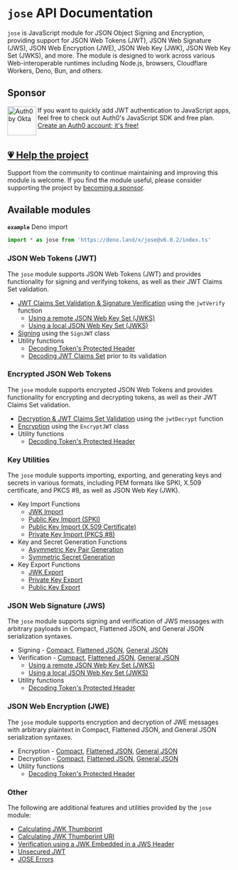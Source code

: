 # `jose` API Documentation

`jose` is JavaScript module for JSON Object Signing and Encryption, providing support for JSON Web Tokens (JWT), JSON Web Signature (JWS), JSON Web Encryption (JWE), JSON Web Key (JWK), JSON Web Key Set (JWKS), and more. The module is designed to work across various Web-interoperable runtimes including Node.js, browsers, Cloudflare Workers, Deno, Bun, and others.

## Sponsor

<picture>
  <source media="(prefers-color-scheme: dark)" srcset="../sponsor/Auth0byOkta_dark.png">
  <source media="(prefers-color-scheme: light)" srcset="../sponsor/Auth0byOkta_light.png">
  <img height="65" align="left" alt="Auth0 by Okta" src="../sponsor/Auth0byOkta_light.png">
</picture>

If you want to quickly add JWT authentication to JavaScript apps, feel free to check out Auth0's JavaScript SDK and free plan. [Create an Auth0 account; it's free!][sponsor-auth0]<br><br>

## [💗 Help the project](https://github.com/sponsors/panva)

Support from the community to continue maintaining and improving this module is welcome. If you find the module useful, please consider supporting the project by [becoming a sponsor](https://github.com/sponsors/panva).

## Available modules

**`example`** Deno import
```js
import * as jose from 'https://deno.land/x/jose@v6.0.2/index.ts'
```

### JSON Web Tokens (JWT)

The `jose` module supports JSON Web Tokens (JWT) and provides functionality for signing and verifying tokens, as well as their JWT Claims Set validation.

- [JWT Claims Set Validation & Signature Verification](https://github.com/panva/jose/blob/v6.0.2/docs/jwt/verify/functions/jwtVerify.md) using the `jwtVerify` function
  - [Using a remote JSON Web Key Set (JWKS)](https://github.com/panva/jose/blob/v6.0.2/docs/jwks/remote/functions/createRemoteJWKSet.md)
  - [Using a local JSON Web Key Set (JWKS)](https://github.com/panva/jose/blob/v6.0.2/docs/jwks/local/functions/createLocalJWKSet.md)
- [Signing](https://github.com/panva/jose/blob/v6.0.2/docs/jwt/sign/classes/SignJWT.md) using the `SignJWT` class
- Utility functions
  - [Decoding Token's Protected Header](https://github.com/panva/jose/blob/v6.0.2/docs/util/decode_protected_header/functions/decodeProtectedHeader.md)
  - [Decoding JWT Claims Set](https://github.com/panva/jose/blob/v6.0.2/docs/util/decode_jwt/functions/decodeJwt.md) prior to its validation

### Encrypted JSON Web Tokens

The `jose` module supports encrypted JSON Web Tokens and provides functionality for encrypting and decrypting tokens, as well as their JWT Claims Set validation.

- [Decryption & JWT Claims Set Validation](https://github.com/panva/jose/blob/v6.0.2/docs/jwt/decrypt/functions/jwtDecrypt.md) using the `jwtDecrypt` function
- [Encryption](https://github.com/panva/jose/blob/v6.0.2/docs/jwt/encrypt/classes/EncryptJWT.md) using the `EncryptJWT` class
- Utility functions
  - [Decoding Token's Protected Header](https://github.com/panva/jose/blob/v6.0.2/docs/util/decode_protected_header/functions/decodeProtectedHeader.md)

### Key Utilities

The `jose` module supports importing, exporting, and generating keys and secrets in various formats, including PEM formats like SPKI, X.509 certificate, and PKCS #8, as well as JSON Web Key (JWK).

- Key Import Functions
  - [JWK Import](https://github.com/panva/jose/blob/v6.0.2/docs/key/import/functions/importJWK.md)
  - [Public Key Import (SPKI)](https://github.com/panva/jose/blob/v6.0.2/docs/key/import/functions/importSPKI.md)
  - [Public Key Import (X.509 Certificate)](https://github.com/panva/jose/blob/v6.0.2/docs/key/import/functions/importX509.md)
  - [Private Key Import (PKCS #8)](https://github.com/panva/jose/blob/v6.0.2/docs/key/import/functions/importPKCS8.md)
- Key and Secret Generation Functions
  - [Asymmetric Key Pair Generation](https://github.com/panva/jose/blob/v6.0.2/docs/key/generate_key_pair/functions/generateKeyPair.md)
  - [Symmetric Secret Generation](https://github.com/panva/jose/blob/v6.0.2/docs/key/generate_secret/functions/generateSecret.md)
- Key Export Functions
  - [JWK Export](https://github.com/panva/jose/blob/v6.0.2/docs/key/export/functions/exportJWK.md)
  - [Private Key Export](https://github.com/panva/jose/blob/v6.0.2/docs/dkey/export/functions/exportPKCS8.md)
  - [Public Key Export](https://github.com/panva/jose/blob/v6.0.2/docs/dkey/export/functions/exportSPKI.md)

### JSON Web Signature (JWS)

The `jose` module supports signing and verification of JWS messages with arbitrary payloads in Compact, Flattened JSON, and General JSON serialization syntaxes.

- Signing - [Compact](https://github.com/panva/jose/blob/v6.0.2/docs/jws/compact/sign/classes/CompactSign.md), [Flattened JSON](https://github.com/panva/jose/blob/v6.0.2/docs/jws/flattened/sign/classes/FlattenedSign.md), [General JSON](https://github.com/panva/jose/blob/v6.0.2/docs/jws/general/sign/classes/GeneralSign.md)
- Verification - [Compact](https://github.com/panva/jose/blob/v6.0.2/docs/jws/compact/verify/functions/compactVerify.md), [Flattened JSON](https://github.com/panva/jose/blob/v6.0.2/docs/jws/flattened/verify/functions/flattenedVerify.md), [General JSON](https://github.com/panva/jose/blob/v6.0.2/docs/jws/general/verify/functions/generalVerify.md)
  - [Using a remote JSON Web Key Set (JWKS)](https://github.com/panva/jose/blob/v6.0.2/docs/jwks/remote/functions/createRemoteJWKSet.md)
  - [Using a local JSON Web Key Set (JWKS)](https://github.com/panva/jose/blob/v6.0.2/docs/jwks/local/functions/createLocalJWKSet.md)
- Utility functions
  - [Decoding Token's Protected Header](https://github.com/panva/jose/blob/v6.0.2/docs/util/decode_protected_header/functions/decodeProtectedHeader.md)

### JSON Web Encryption (JWE)

The `jose` module supports encryption and decryption of JWE messages with arbitrary plaintext in Compact, Flattened JSON, and General JSON serialization syntaxes.

- Encryption - [Compact](https://github.com/panva/jose/blob/v6.0.2/docs/jwe/compact/encrypt/classes/CompactEncrypt.md), [Flattened JSON](https://github.com/panva/jose/blob/v6.0.2/docs/jwe/flattened/encrypt/classes/FlattenedEncrypt.md), [General JSON](https://github.com/panva/jose/blob/v6.0.2/docs/jwe/general/encrypt/classes/GeneralEncrypt.md)
- Decryption - [Compact](https://github.com/panva/jose/blob/v6.0.2/docs/jwe/compact/decrypt/functions/compactDecrypt.md), [Flattened JSON](https://github.com/panva/jose/blob/v6.0.2/docs/jwe/flattened/decrypt/functions/flattenedDecrypt.md), [General JSON](https://github.com/panva/jose/blob/v6.0.2/docs/jwe/general/decrypt/functions/generalDecrypt.md)
- Utility functions
  - [Decoding Token's Protected Header](https://github.com/panva/jose/blob/v6.0.2/docs/util/decode_protected_header/functions/decodeProtectedHeader.md)

### Other

The following are additional features and utilities provided by the `jose` module:

- [Calculating JWK Thumbprint](https://github.com/panva/jose/blob/v6.0.2/docs/jwk/thumbprint/functions/calculateJwkThumbprint.md)
- [Calculating JWK Thumbprint URI](https://github.com/panva/jose/blob/v6.0.2/docs/jwk/thumbprint/functions/calculateJwkThumbprintUri.md)
- [Verification using a JWK Embedded in a JWS Header](https://github.com/panva/jose/blob/v6.0.2/docs/jwk/embedded/functions/EmbeddedJWK.md)
- [Unsecured JWT](https://github.com/panva/jose/blob/v6.0.2/docs/jwt/unsecured/classes/UnsecuredJWT.md)
- [JOSE Errors](https://github.com/panva/jose/blob/v6.0.2/docs/util/errors/README.md)

[sponsor-auth0]: https://a0.to/signup/panva

[^cjs]: CJS style `let jose = require('jose')` is possible in Node.js versions where `process.features.require_module` is `true` or with the `--experimental-require-module` Node.js CLI flag.
